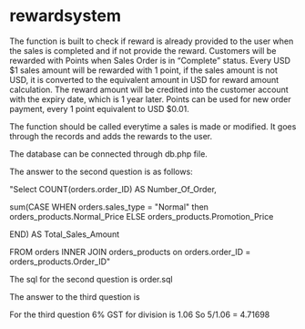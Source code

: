 # rewardsystem

The function is built to check if reward is already provided to the user when the sales is completed and if not provide the reward. Customers will be rewarded with Points when Sales Order is in “Complete” status.
Every USD $1 sales amount will be rewarded with 1 point, if the sales amount is not USD, it is converted to the equivalent amount in USD for reward amount calculation.
The reward amount will be credited into the customer account with the expiry date, which is 1 year later.
Points can be used for new order payment, every 1 point equivalent to USD $0.01.

The function should be called everytime a sales is made or modified.
It goes through the records and adds the rewards to the user.

The database can be connected through db.php file.

The answer to the second question is as follows:

"Select  COUNT(orders.order_ID) AS Number_Of_Order,

sum(CASE WHEN orders.sales_type = "Normal" then orders_products.Normal_Price ELSE orders_products.Promotion_Price 

END) AS Total_Sales_Amount

FROM orders INNER JOIN orders_products on orders.order_ID = orders_products.Order_ID"

The sql for the second question is order.sql

The answer to the third question is

For the third question
6% GST for division is 1.06
So
5/1.06 = 4.71698
